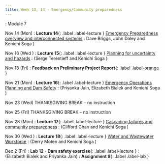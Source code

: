 ```yaml
---
title: Week 13, 14 - Emergency/Community preparedness
---
```

: Module 7 

Nov 14 (Mon) 
: **Lecture 14**{: .label .label-lecture } [Emergency Preparedness overview and interconnected systems](/CivEng112/lectures/11-14) 
: Dave Briggs, John Daley and Kenichi Soga )

Nov 16 (Wed ) 
: **Lecture 15**{: .label .label-lecture } [Planning for uncertainty and hazards](/CivEng112/lectures/11-16)
: (Serge Terentieff and Kenichi Soga )

Nov 18 (Fri) 
: **Feedback on Preliminary Project Report**{: .label .label-orange } []()

Nov 21 (Mon) 
: **Lecture 16**{: .label .label-lecture } [Emergency Operations Planning and Dam Safety](/CivEng112/lectures/11-21) 
: (Priyanka Jain, Elizabeth Bialek and Kenichi Soga )

Nov 23 (Wed) THANKSGIVING BREAK – no instruction 

Nov 25 (Fri) THANKSGIVING BREAK – no instruction

Nov 28 (Mon) 
: **Lecture 17**{: .label .label-lecture } [Cascading failures and community preparedness](/CivEng112/lectures/11-28) 
: (Clifford Chan and Kenichi Soga )

Nov 30 (Wed ) 
: **Lecture 18**{: .label .label-lecture } [Water and Wastewater Workforce](/CivEng112/lectures/11-30) 
: (Derry Moten and Kenichi Soga )

Dec 2 (Fri)
: **Lab 12 - Dam safety exercise**{: .label .label-lecture } []()
: (Elizabeth Bialek and Priyanka Jain)
: **Assignment 8**{: .label .label-lab }